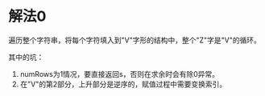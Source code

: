 # 解法0
遍历整个字符串，将每个字符填入到"V"字形的结构中，整个"Z"字是"V"的循环。

其中的坑：
1. numRows为1情况，要直接返回s，否则在求余时会有除0异常。
2. 在"V"的第2部分，上升部分是逆序的，赋值过程中需要变换索引。